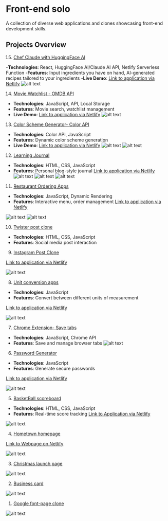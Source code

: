 # Front-end solo
A collection of diverse web applications and clones showcasing front-end development skills.
## Projects Overview
15. [Chef Claude with HuggingFace AI](./ChefClaude%20Ai/)

-**Technologies**: React, HuggingFace AI/Claude AI API, Netlify Serverless Function
-**Features**: Input ingredients you have on hand, AI-generated recipes tailored to your ingredients
-**Live Demo**: 
[Link to application via Netlify](https://bucolic-donut-db52bd.netlify.app/)
![alt text](screenshots/Chef-Clau.png)

14. [Movie Watchlist - OMDB API](./Movie%20Watchlist%20Apps/)

- **Technologies**: JavaScript, API, Local Storage
- **Features**: Movie search, watchlist management
- **Live Demo**:
[Link to application via Netlify](https://splendid-hamster-74f516.netlify.app/)
![alt text](<screenshots/movie watchlist apps.png>)

13. [Color Scheme Generator- Color API](./color%20API/)
- **Technologies**: Color API, JavaScript
- **Features**: Dynamic color scheme generation
- **Live Demo**:
[Link to application via Netlify](resonant-chimera-65cfd1.netlify.app)
![alt text](screenshots/color-generator.png)
![alt text](screenshots/color-scheme-generator-mobile.png)

12. [Learning Journal](./Learning-journal/)
- **Technologies**: HTML, CSS, JavaScript
- **Features**: Personal blog-style journal
[Link to application via Netlify](https://learning-journal-kat.netlify.app/)
![alt text](screenshots/learning-J-1.png)
![alt text](screenshots/learning-J-2.png)
![alt text](screenshots/learning-J-3.png)

11. [Restaurant Ordering Apps](./Restaurant%20Ordering%20Apps/)
- **Technologies**: JavaScript, Dynamic Rendering
- **Features**: Interactive menu, order management
[Link to application via Netlify](https://fluffy-salmiakki-e1d2dc.netlify.app)

![alt text](screenshots/restaurant-order-1.png)
![alt text](screenshots/restaurant-order-2.png)

10. [Twister post clone](./Twister%20clone/)
- **Technologies**: HTML, CSS, JavaScript
- **Features**: Social media post interaction

9. [Instagram Post Clone](./Oldagram/)

[Link to application via Netlify](https://eloquent-sunshine-6c52d4.netlify.app/)

![alt text](screenshots/oldagram.png)

8. [Unit conversion apps](./Unit%20conversion/)
- **Technologies**: JavaScript
- **Features**: Convert between different units of measurement

[Link to application via Netlify](https://6757d689ba28beb3438e82e5--extraordinary-parfait-e02e63.netlify.app/)

![alt text](<screenshots/Unit conversion.png>)

7. [Chrome Extension- Save tabs](./Chrome%20Extension/)
- **Technologies**: JavaScript, Chrome API
- **Features**: Save and manage browser tabs
![alt text](screenshots/chrome-extension.png)

6. [Password Generator](./Password%20Generator/)
- **Technologies**: JavaScript
- **Features**: Generate secure passwords

[Link to application via Netlify](https://cheery-griffin-f4c6a5.netlify.app)

![alt text](screenshots/password-generator.png)

5. [BasketBall scoreboard](./Basketball%20Scoreboard/)
- **Technologies**: HTML, CSS, JavaScript
- **Features**: Real-time score tracking
[Link to Application via Netlify](https://marvelous-lokum-980e7e.netlify.app/)

![alt text](screenshots/basketball-scoreboard.png)

4. [Hometown homepage](./Hometown%20homepage/)

[Link to Webpage on Netlify](https://graceful-granita-31f70c.netlify.app)

![alt text](screenshots/Hometown.png)

3. [Christmas launch page](./Launch%20page/)

![alt text](screenshots/christmas.png)

2. [Business card](./Business%20card/)

![alt text](screenshots/business-card.png)

1. [Google font-page clone](./Google%20search/)

![alt text](screenshots/google-clone.png)






















